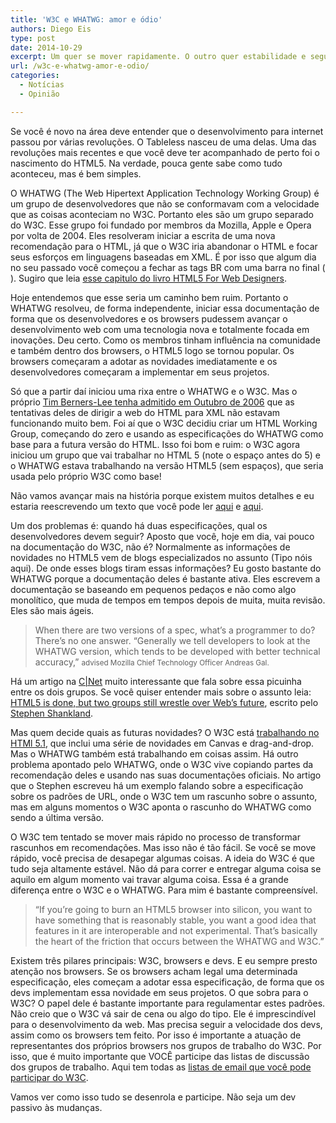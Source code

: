 ```yaml
---
title: 'W3C e WHATWG: amor e ódio'
authors: Diego Eis
type: post
date: 2014-10-29
excerpt: Um quer se mover rapidamente. O outro quer estabilidade e segurança.
url: /w3c-e-whatwg-amor-e-odio/
categories:
  - Notícias
  - Opinião

---
```

Se você é novo na área deve entender que o desenvolvimento para internet passou por várias revoluções. O Tableless nasceu de uma delas. Uma das revoluções mais recentes e que você deve ter acompanhado de perto foi o nascimento do HTML5. Na verdade, pouca gente sabe como tudo aconteceu, mas é bem simples.

O WHATWG (The Web Hipertext Application Technology Working Group) é um grupo de desenvolvedores que não se conformavam com a velocidade que as coisas aconteciam no W3C. Portanto eles são um grupo separado do W3C. Esse grupo foi fundado por membros da Mozilla, Apple e Opera por volta de 2004. Eles resolveram iniciar a escrita de uma nova recomendação para o HTML, já que o W3C iria abandonar o HTML e focar seus esforços em linguagens baseadas em XML. É por isso que algum dia no seu passado você começou a fechar as tags BR com uma barra no final (<br />). Sugiro que leia [esse capitulo do livro HTML5 For Web Designers][1].

Hoje entendemos que esse seria um caminho bem ruim. Portanto o WHATWG resolveu, de forma independente, iniciar essa documentação de forma que os desenvolvedores e os browsers pudessem avançar o desenvolvimento web com uma tecnologia nova e totalmente focada em inovações. Deu certo. Como os membros tinham influência na comunidade e também dentro dos browsers, o HTML5 logo se tornou popular. Os browsers começaram a adotar as novidades imediatamente e os desenvolvedores começaram a implementar em seus projetos.

Só que a partir daí iniciou uma rixa entre o WHATWG e o W3C. Mas o próprio [Tim Berners-Lee tenha admitido em Outubro de 2006][2] que as tentativas deles de dirigir a web do HTML para XML não estavam funcionando muito bem. Foi aí que o W3C decidiu criar um HTML Working Group, começando do zero e usando as especificações do WHATWG como base para a futura versão do HTML. Isso foi bom e ruim: o W3C agora iniciou um grupo que vai trabalhar no HTML 5 (note o espaço antes do 5) e o WHATWG estava trabalhando na versão HTML5 (sem espaços), que seria usada pelo próprio W3C como base!

Não vamos avançar mais na história porque existem muitos detalhes e eu estaria reescrevendo um texto que você pode ler [aqui][3] e [aqui][4].

Um dos problemas é: quando há duas especificações, qual os desenvolvedores devem seguir? Aposto que você, hoje em dia, vai pouco na documentação do W3C, não é? Normalmente as informações de novidades no HTML5 vem de blogs especializados no assunto (Tipo nóis aqui). De onde esses blogs tiram essas informações? Eu gosto bastante do WHATWG porque a documentação deles é bastante ativa. Eles escrevem a documentação se baseando em pequenos pedaços e não como algo monolítico, que muda de tempos em tempos depois de muita, muita revisão. Eles são mais ágeis. 

> When there are two versions of a spec, what&#8217;s a programmer to do? There&#8217;s no one answer. &#8220;Generally we tell developers to look at the WHATWG version, which tends to be developed with better technical accuracy,&#8221; <small>advised Mozilla Chief Technology Officer Andreas Gal.</small>

Há um artigo na [C|Net][5] muito interessante que fala sobre essa picuinha entre os dois grupos. Se você quiser entender mais sobre o assunto leia: [HTML5 is done, but two groups still wrestle over Web&#8217;s future][6], escrito pelo [Stephen Shankland][7].

Mas quem decide quais as futuras novidades? O W3C está [trabalhando no HTMl 5.1][8], que inclui uma série de novidades em Canvas e drag-and-drop. Mas o WHATWG também está trabalhando em coisas assim. Há outro problema apontado pelo WHATWG, onde o W3C vive copiando partes da recomendação deles e usando nas suas documentações oficiais. No artigo que o Stephen escreveu há um exemplo falando sobre a especificação sobre os padrões de URL, onde o W3C tem um rascunho sobre o assunto, mas em alguns momentos o W3C aponta o rascunho do WHATWG como sendo a última versão.

O W3C tem tentado se mover mais rápido no processo de transformar rascunhos em recomendações. Mas isso não é tão fácil. Se você se move rápido, você precisa de desapegar algumas coisas. A ideia do W3C é que tudo seja altamente estável. Não dá para correr e entregar alguma coisa se aquilo em algum momento vai travar alguma coisa. Essa é a grande diferença entre o W3C e o WHATWG. Para mim é bastante compreensível.

> &#8220;If you&#8217;re going to burn an HTML5 browser into silicon, you want to have something that is reasonably stable, you want a good idea that features in it are interoperable and not experimental. That&#8217;s basically the heart of the friction that occurs between the WHATWG and W3C.&#8221;

Existem três pilares principais: W3C, browsers e devs. E eu sempre presto atenção nos browsers. Se os browsers acham legal uma determinada especificação, eles começam a adotar essa especificação, de forma que os devs implementam essa novidade em seus projetos. O que sobra para o W3C? O papel dele é bastante importante para regulamentar estes padrões. Não creio que o W3C vá sair de cena ou algo do tipo. Ele é imprescindível para o desenvolvimento da web. Mas precisa seguir a velocidade dos devs, assim como os browsers tem feito. Por isso é importante a atuação de representantes dos próprios browsers nos grupos de trabalho do W3C. Por isso, que é muito importante que VOCÊ participe das listas de discussão dos grupos de trabalho. Aqui tem todas as [listas de email que você pode participar do W3C][9].

Vamos ver como isso tudo se desenrola e participe. Não seja um dev passivo às mudanças.

 [1]: https://html5forwebdesigners.com/history/index.html#the_schism_whatwg_tf
 [2]: https://dig.csail.mit.edu/breadcrumbs/node/166
 [3]: https://github.com/whatwg/web-history "Um resumo da história escrita pelo próprio WHATWG"
 [4]: https://html5forwebdesigners.com/history/index.html#the_schism_whatwg_tf "A história do WHATWG contada pelo livro HTML5 para Web Designers."
 [5]: https://www.cnet.com
 [6]: https://www.cnet.com/news/html5-is-done-but-two-groups-still-wrestle-over-webs-future/
 [7]: https://twitter.com/stshank
 [8]: https://www.cnet.com/news/w3c-buttons-down-html5-opens-up-html5-1/
 [9]: https://lists.w3.org/